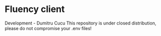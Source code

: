 # Fluency client
Development - Dumitru Cucu
This repository is under closed distribution, please do not compromise your .env files!
